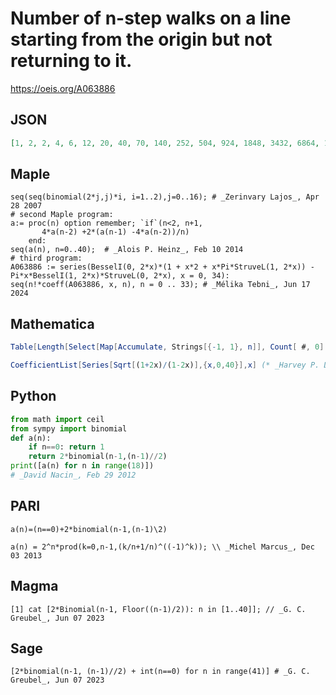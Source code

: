 # Number of n\-step walks on a line starting from the origin but not returning to it\.
https://oeis.org/A063886
## JSON
```JSON
[1, 2, 2, 4, 6, 12, 20, 40, 70, 140, 252, 504, 924, 1848, 3432, 6864, 12870, 25740, 48620, 97240, 184756, 369512, 705432, 1410864, 2704156, 5408312, 10400600, 20801200, 40116600, 80233200, 155117520, 310235040, 601080390, 1202160780]
```
## Maple
```Maple
seq(seq(binomial(2*j,j)*i, i=1..2),j=0..16); # _Zerinvary Lajos_, Apr 28 2007
# second Maple program:
a:= proc(n) option remember; `if`(n<2, n+1,
       4*a(n-2) +2*(a(n-1) -4*a(n-2))/n)
    end:
seq(a(n), n=0..40);  # _Alois P. Heinz_, Feb 10 2014
# third program:
A063886 := series(BesselI(0, 2*x)*(1 + x*2 + x*Pi*StruveL(1, 2*x)) - Pi*x*BesselI(1, 2*x)*StruveL(0, 2*x), x = 0, 34): seq(n!*coeff(A063886, x, n), n = 0 .. 33); # _Mélika Tebni_, Jun 17 2024
```
## Mathematica
```Mathematica
Table[Length[Select[Map[Accumulate, Strings[{-1, 1}, n]], Count[ #, 0] == 0 &]], {n, 0, 20}] (* _Geoffrey Critzer_, Jan 24 2010 *)
```
```Mathematica
CoefficientList[Series[Sqrt[(1+2x)/(1-2x)],{x,0,40}],x] (* _Harvey P. Dale_, Apr 28 2016 *)
```
## Python
```Python
from math import ceil
from sympy import binomial
def a(n):
    if n==0: return 1
    return 2*binomial(n-1,(n-1)//2)
print([a(n) for n in range(18)])
# _David Nacin_, Feb 29 2012
```
## PARI
```PARI
a(n)=(n==0)+2*binomial(n-1,(n-1)\2)
```
```PARI
a(n) = 2^n*prod(k=0,n-1,(k/n+1/n)^((-1)^k)); \\ _Michel Marcus_, Dec 03 2013
```
## Magma
```Magma
[1] cat [2*Binomial(n-1, Floor((n-1)/2)): n in [1..40]]; // _G. C. Greubel_, Jun 07 2023
```
## Sage
```Sage
[2*binomial(n-1, (n-1)//2) + int(n==0) for n in range(41)] # _G. C. Greubel_, Jun 07 2023
```

